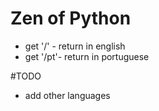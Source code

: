 # Zen of Python

- get '/' - return in english
- get '/pt'- return in portuguese

#TODO 

- add other languages